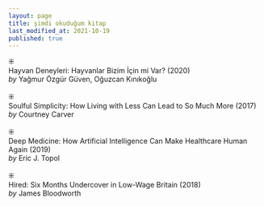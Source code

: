 ```yaml
---
layout: page
title: şimdi okuduğum kitap
last_modified_at: 2021-10-19
published: true
---
```

⁜  
Hayvan Deneyleri: Hayvanlar Bizim İçin mi Var? (2020)  
<i>by</i> Yağmur Özgür Güven, Oğuzcan Kınıkoğlu  
<br />
⁜  
Soulful Simplicity: How Living with Less Can Lead to So Much More (2017)  
<i>by</i> Courtney Carver  
<br />
⁜  
Deep Medicine: How Artificial Intelligence Can Make Healthcare Human Again (2019)  
<i>by</i> Eric J. Topol  
<br />
⁜  
Hired: Six Months Undercover in Low-Wage Britain (2018)  
<i>by</i> James Bloodworth  
<br />
